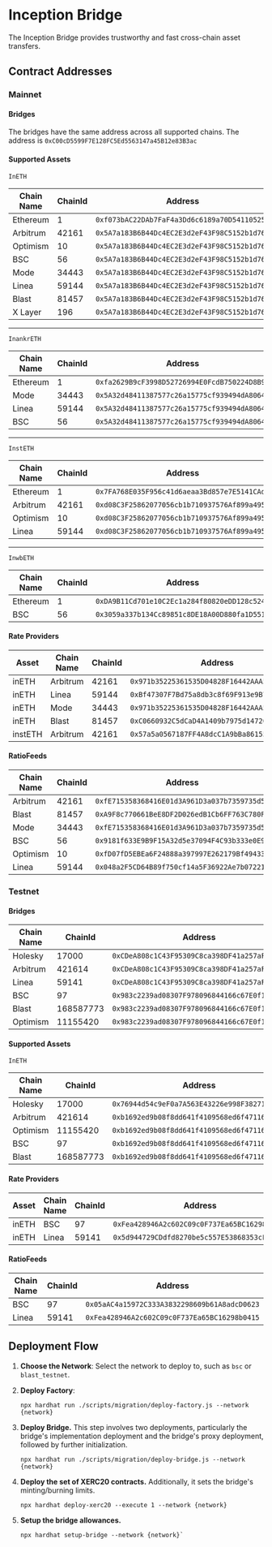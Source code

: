 # Inception Bridge

The Inception Bridge provides trustworthy and fast cross-chain asset transfers.

## Contract Addresses

### Mainnet

#### Bridges

The bridges have the same address across all supported chains. The address is `0xC00cD5599F7E128FC5Ed5563147a45B12e83B3ac`

#### Supported Assets

`InETH`

| Chain Name | ChainId | Address                                      | Source Chain |
| ---------- | ------- | -------------------------------------------- | ------------ |
| Ethereum   | 1       | `0xf073bAC22DAb7FaF4a3Dd6c6189a70D54110525C` | _True_       |
| Arbitrum   | 42161   | `0x5A7a183B6B44Dc4EC2E3d2eF43F98C5152b1d76d` | _False_      |
| Optimism   | 10      | `0x5A7a183B6B44Dc4EC2E3d2eF43F98C5152b1d76d` | _False_      |
| BSC        | 56      | `0x5A7a183B6B44Dc4EC2E3d2eF43F98C5152b1d76d` | _False_      |
| Mode       | 34443   | `0x5A7a183B6B44Dc4EC2E3d2eF43F98C5152b1d76d` | _False_      |
| Linea      | 59144   | `0x5A7a183B6B44Dc4EC2E3d2eF43F98C5152b1d76d` | _False_      |
| Blast      | 81457   | `0x5A7a183B6B44Dc4EC2E3d2eF43F98C5152b1d76d` | _False_      |
| X Layer    | 196     | `0x5A7a183B6B44Dc4EC2E3d2eF43F98C5152b1d76d` | _False_      |

---

`InankrETH`

| Chain Name | ChainId | Address                                      | Source Chain |
| ---------- | ------- | -------------------------------------------- | ------------ |
| Ethereum   | 1       | `0xfa2629B9cF3998D52726994E0FcdB750224D8B9D` | _True_       |
| Mode       | 34443   | `0x5A32d48411387577c26a15775cf939494dA8064A` | _False_      |
| Linea      | 59144   | `0x5A32d48411387577c26a15775cf939494dA8064A` | _False_      |
| BSC        | 56      | `0x5A32d48411387577c26a15775cf939494dA8064A` | _False_      |

---

`InstETH`

| Chain Name | ChainId | Address                                      | Source Chain |
| ---------- | ------- | -------------------------------------------- | ------------ |
| Ethereum   | 1       | `0x7FA768E035F956c41d6aeaa3Bd857e7E5141CAd5` | _True_       |
| Arbitrum   | 42161   | `0xd08C3F25862077056cb1b710937576Af899a4959` | _False_      |
| Optimism   | 10      | `0xd08C3F25862077056cb1b710937576Af899a4959` | _False_      |
| Linea      | 59144   | `0xd08C3F25862077056cb1b710937576Af899a4959` | _False_      |

---

`InwbETH`

| Chain Name | ChainId | Address                                      | Source Chain |
| ---------- | ------- | -------------------------------------------- | ------------ |
| Ethereum   | 1       | `0xDA9B11Cd701e10C2Ec1a284f80820eDD128c5246` | _True_       |
| BSC        | 56      | `0x3059a337b134Cc89851c8DE18A00D880fa1D5519` | _False_      |

#### Rate Providers

| Asset   | Chain Name | ChainId | Address                                      |
| ------- | ---------- | ------- | -------------------------------------------- |
| inETH   | Arbitrum   | 42161   | `0x971b35225361535D04828F16442AAA54009efE1a` |
| inETH   | Linea      | 59144   | `0xBf47307F7Bd75a8db3c8f69F913e9B77fc222e84` |
| inETH   | Mode       | 34443   | `0x971b35225361535D04828F16442AAA54009efE1a` |
| inETH   | Blast      | 81457   | `0xC0660932C5dCaD4A1409b7975d147203B1e9A2B6` |
| instETH | Arbitrum   | 42161   | `0x57a5a0567187FF4A8dcC1A9bBa86155E355878F2` |

#### RatioFeeds

| Chain Name | ChainId | Address                                      |
| ---------- | ------- | -------------------------------------------- |
| Arbitrum   | 42161   | `0xfE715358368416E01d3A961D3a037b7359735d5e` |
| Blast      | 81457   | `0xA9F8c770661BeE8DF2D026edB1Cb6FF763C780FF` |
| Mode       | 34443   | `0xfE715358368416E01d3A961D3a037b7359735d5e` |
| BSC        | 56      | `0x9181f633E9B9F15A32d5e37094F4C93b333e0E92` |
| Optimism   | 10      | `0xfD07fD5EBEa6F24888a397997E262179Bf494336` |
| Linea      | 59144   | `0x048a2F5CD64B89f750cf14a5F36922Ae7b07221c` |

### Testnet

#### Bridges

| Chain Name | ChainId   | Address                                      |
| ---------- | --------- | -------------------------------------------- |
| Holesky    | 17000     | `0xCDeA808c1C43F95309C8ca398DF41a257aF2Dc8a` |
| Arbitrum   | 421614    | `0xCDeA808c1C43F95309C8ca398DF41a257aF2Dc8a` |
| Linea      | 59141     | `0xCDeA808c1C43F95309C8ca398DF41a257aF2Dc8a` |
| BSC        | 97        | `0x983c2239ad08307F978096844166c67E0f1b2630` |
| Blast      | 168587773 | `0x983c2239ad08307F978096844166c67E0f1b2630` |
| Optimism   | 11155420  | `0x983c2239ad08307F978096844166c67E0f1b2630` |

#### Supported Assets

`InETH`

| Chain Name | ChainId   | Address                                      | Source Chain |
| ---------- | --------- | -------------------------------------------- | ------------ |
| Holesky    | 17000     | `0x76944d54c9eF0a7A563E43226e998F382714C92f` | _True_       |
| Arbitrum   | 421614    | `0xb1692ed9b08f8dd641f4109568ed6f471166c7e5` | _False_      |
| Optimism   | 11155420  | `0xb1692ed9b08f8dd641f4109568ed6f471166c7e5` | _False_      |
| BSC        | 97        | `0xb1692ed9b08f8dd641f4109568ed6f471166c7e5` | _False_      |
| Blast      | 168587773 | `0xb1692ed9b08f8dd641f4109568ed6f471166c7e5` | _False_      |

#### Rate Providers

| Asset | Chain Name | ChainId | Address                                      |
| ----- | ---------- | ------- | -------------------------------------------- |
| inETH | BSC        | 97      | `0xFea428946A2c602C09c0F737Ea65BC16298b0415` |
| inETH | Linea      | 59141   | `0x5d944729CDdfd8270be5c557E53868353cF80A46` |

#### RatioFeeds

| Chain Name | ChainId | Address                                      |
| ---------- | ------- | -------------------------------------------- |
| BSC        | 97      | `0x05aAC4a15972C333A3832298609b61A8adcD0623` |
| Linea      | 59141   | `0xFea428946A2c602C09c0F737Ea65BC16298b0415` |

## Deployment Flow

1. **Choose the Network**: Select the network to deploy to, such as `bsc` or `blast_testnet`.

2. **Deploy Factory**:

   ```
   npx hardhat run ./scripts/migration/deploy-factory.js --network {network}
   ```

3. **Deploy Bridge.** This step involves two deployments, particularly the bridge's implementation deployment and the bridge's proxy deployment, followed by further initialization.

   ```
   npx hardhat run ./scripts/migration/deploy-bridge.js --network {network}
   ```

4. **Deploy the set of XERC20 contracts.** Additionally, it sets the bridge's minting/burning limits.

   ```
   npx hardhat deploy-xerc20 --execute 1 --network {network}
   ```

5. **Setup the bridge allowances.**

   ```
   npx hardhat setup-bridge --network {network}`
   ```
